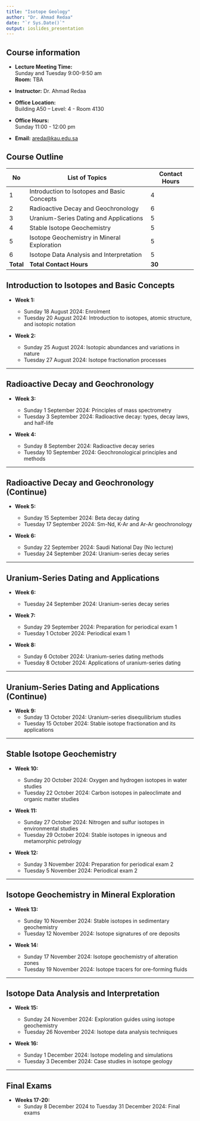 ```yaml
---
title: "Isotope Geology"
author: "Dr. Ahmad Redaa"
date: "`r Sys.Date()`"
output: ioslides_presentation
---
```


## Course information

- **Lecture Meeting Time:**  
  Sunday and Tuesday 9:00-9:50 am  
  **Room:** TBA

- **Instructor:** Dr. Ahmad Redaa

- **Office Location:**  
  Building A50 – Level: 4 - Room 4130

- **Office Hours:**  
  Sunday 11:00 - 12:00 pm

- **Email:** areda@kau.edu.sa

## Course Outline

| No | List of Topics                                   | Contact Hours |
|----|--------------------------------------------------|---------------|
| 1  | Introduction to Isotopes and Basic Concepts      | 4             |
| 2  | Radioactive Decay and Geochronology              | 6             |
| 3  | Uranium-Series Dating and Applications           | 5             |
| 4  | Stable Isotope Geochemistry                      | 5             |
| 5  | Isotope Geochemistry in Mineral Exploration      | 5             |
| 6  | Isotope Data Analysis and Interpretation         | 5             |
| **Total** | **Total Contact Hours**                  | **30**        |



## Introduction to Isotopes and Basic Concepts

- **Week 1:**
  - Sunday 18 August 2024: Enrolment
  - Tuesday 20 August 2024: Introduction to isotopes, atomic structure, and isotopic notation

- **Week 2:**
  - Sunday 25 August 2024: Isotopic abundances and variations in nature
  - Tuesday 27 August 2024: Isotope fractionation processes

---

## Radioactive Decay and Geochronology

- **Week 3:**
  - Sunday 1 September 2024: Principles of mass spectrometry
  - Tuesday 3 September 2024: Radioactive decay: types, decay laws, and half-life

- **Week 4:**
  - Sunday 8 September 2024: Radioactive decay series
  - Tuesday 10 September 2024: Geochronological principles and methods

---

## Radioactive Decay and Geochronology (Continue)

- **Week 5:**
  - Sunday 15 September 2024: Beta decay dating
  - Tuesday 17 September 2024: Sm-Nd, K-Ar and Ar-Ar geochronology

- **Week 6:**
  - Sunday 22 September 2024: Saudi National Day (No lecture)
  - Tuesday 24 September 2024: Uranium-series decay series

---

## Uranium-Series Dating and Applications

- **Week 6:**
  - Tuesday 24 September 2024: Uranium-series decay series

- **Week 7:**
  - Sunday 29 September 2024: Preparation for periodical exam 1
  - Tuesday 1 October 2024: Periodical exam 1

- **Week 8:**
  - Sunday 6 October 2024: Uranium-series dating methods
  - Tuesday 8 October 2024: Applications of uranium-series dating

---

## Uranium-Series Dating and Applications (Continue)

- **Week 9:**
  - Sunday 13 October 2024: Uranium-series disequilibrium studies
  - Tuesday 15 October 2024: Stable isotope fractionation and its applications


---

## Stable Isotope Geochemistry

- **Week 10:**
  - Sunday 20 October 2024: Oxygen and hydrogen isotopes in water studies
  - Tuesday 22 October 2024: Carbon isotopes in paleoclimate and organic matter studies

- **Week 11:**
  - Sunday 27 October 2024: Nitrogen and sulfur isotopes in environmental studies
  - Tuesday 29 October 2024: Stable isotopes in igneous and metamorphic petrology
  
- **Week 12:**
  - Sunday 3 November 2024: Preparation for periodical exam 2
  - Tuesday 5 November 2024: Periodical exam 2

---

## Isotope Geochemistry in Mineral Exploration

- **Week 13:**
  - Sunday 10 November 2024: Stable isotopes in sedimentary geochemistry
  - Tuesday 12 November 2024: Isotope signatures of ore deposits

- **Week 14:**
  - Sunday 17 November 2024: Isotope geochemistry of alteration zones
  - Tuesday 19 November 2024: Isotope tracers for ore-forming fluids

---

## Isotope Data Analysis and Interpretation

- **Week 15:**
  - Sunday 24 November 2024: Exploration guides using isotope geochemistry
  - Tuesday 26 November 2024: Isotope data analysis techniques

- **Week 16:**
  - Sunday 1 December 2024: Isotope modeling and simulations
  - Tuesday 3 December 2024: Case studies in isotope geology

---

## Final Exams

- **Weeks 17-20:**
  - Sunday 8 December 2024 to Tuesday 31 December 2024: Final exams
